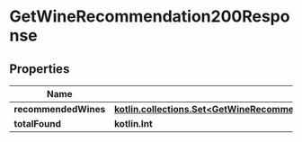 
# GetWineRecommendation200Response

## Properties
| Name | Type | Description | Notes |
| ------------ | ------------- | ------------- | ------------- |
| **recommendedWines** | [**kotlin.collections.Set&lt;GetWineRecommendation200ResponseRecommendedWinesInner&gt;**](GetWineRecommendation200ResponseRecommendedWinesInner.md) |  |  |
| **totalFound** | **kotlin.Int** |  |  |



